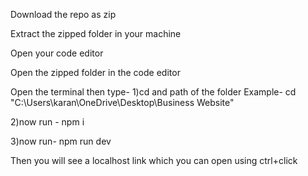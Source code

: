 Download the repo as zip

Extract the zipped folder in your machine

Open your code editor

Open the zipped folder in the code editor

Open the terminal then type-
1)cd and path of the folder Example- cd "C:\Users\karan\OneDrive\Desktop\Business Website"

2)now run - npm i

3)now run- npm run dev
   
Then you will see a localhost link which you can open using ctrl+click
